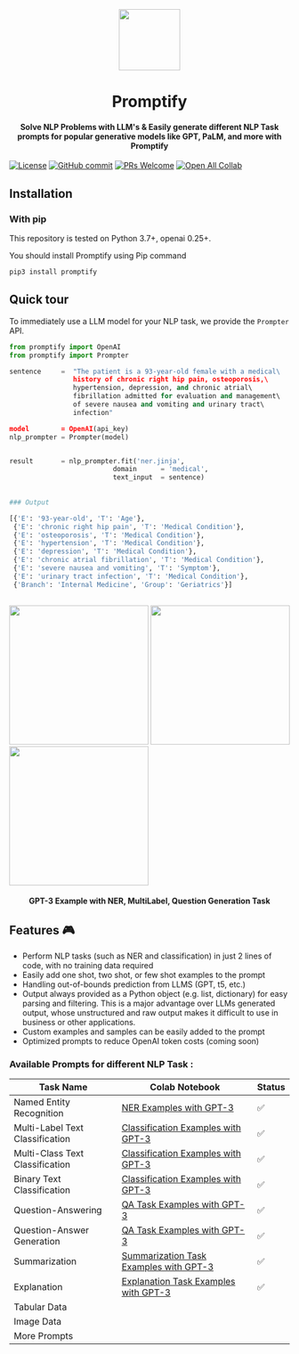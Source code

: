 <div align="center">
<img width="110px" src="https://raw.githubusercontent.com/promptslab/Promptify/main/logo/logo.png">
<h1>Promptify</h1></div>
<!-- 
<h2 align="center">Promptify</h2> -->
<h4 align="center"> Solve NLP Problems with LLM's & Easily generate different NLP Task prompts for popular generative models like GPT, PaLM, and more with Promptify</h3>

 

[![License](https://img.shields.io/badge/License-Apache_2.0-blue.svg)](https://opensource.org/licenses/Apache-2.0)
[![GitHub commit](https://img.shields.io/github/last-commit/monk1337/resp)](https://github.com/promptslab/Promptify/commits/main)
[![PRs Welcome](https://img.shields.io/badge/PRs-welcome-brightgreen.svg?style=flat-square)](http://makeapullrequest.com)
[![Open All Collab](https://colab.research.google.com/assets/colab-badge.svg)](#)


## Installation

### With pip

This repository is tested on Python 3.7+, openai 0.25+.

You should install Promptify using Pip command

```bash
pip3 install promptify
```

## Quick tour

To immediately use a LLM model for your NLP task, we provide the `Prompter` API.

```python
from promptify import OpenAI
from promptify import Prompter

sentence     =  "The patient is a 93-year-old female with a medical\   				 
                history of chronic right hip pain, osteoporosis,\ 					
                hypertension, depression, and chronic atrial\ 						
                fibrillation admitted for evaluation and management\ 				
                of severe nausea and vomiting and urinary tract\ 					
                infection"

model        = OpenAI(api_key)
nlp_prompter = Prompter(model)


result       = nlp_prompter.fit('ner.jinja',
                          domain      = 'medical',
                          text_input  = sentence)
                          
                          
### Output

[{'E': '93-year-old', 'T': 'Age'},
 {'E': 'chronic right hip pain', 'T': 'Medical Condition'},
 {'E': 'osteoporosis', 'T': 'Medical Condition'},
 {'E': 'hypertension', 'T': 'Medical Condition'},
 {'E': 'depression', 'T': 'Medical Condition'},
 {'E': 'chronic atrial fibrillation', 'T': 'Medical Condition'},
 {'E': 'severe nausea and vomiting', 'T': 'Symptom'},
 {'E': 'urinary tract infection', 'T': 'Medical Condition'},
 {'Branch': 'Internal Medicine', 'Group': 'Geriatrics'}]
 
```

<p float="left">
  <img src="https://raw.githubusercontent.com/promptslab/Promptify/main/logo/ner.png" width="250" />
  <img src="https://raw.githubusercontent.com/promptslab/Promptify/main/logo/multilabel.png" width="250" /> 
  <img src="https://raw.githubusercontent.com/promptslab/Promptify/main/logo/qa_gen.png" width="250" />
</p>
<h4 align="center">GPT-3 Example with NER, MultiLabel, Question Generation Task</h3>


<h2>Features 🎮 </h2>
<ul>
  <li> Perform NLP tasks (such as NER and classification) in just 2 lines of code, with no training data required</li>
  <li> Easily add one shot, two shot, or few shot examples to the prompt</li>
  <li> Handling out-of-bounds prediction from LLMS (GPT, t5, etc.)
  <li> Output always provided as a Python object (e.g. list, dictionary) for easy parsing and filtering. This is a major advantage over LLMs generated output, whose unstructured and raw output makes it difficult to use in business or other applications.</li>
  <li> Custom examples and samples can be easily added to the prompt</li>
  <li> Optimized prompts to reduce OpenAI token costs (coming soon)</li>
</ul>


### Available Prompts for different NLP Task :

| Task Name | Colab Notebook | Status |
|-------------|-------|-------|
| Named Entity Recognition | [NER Examples with GPT-3](https://colab.research.google.com/drive/16DUUV72oQPxaZdGMH9xH1WbHYu6Jqk9Q?usp=sharing) | ✅  |
| Multi-Label Text Classification | [Classification Examples with GPT-3](https://colab.research.google.com/drive/1gNqDxNyMMUO67DxigzRAOa7C_Tcr2g6M?usp=sharing) | ✅    |
| Multi-Class Text Classification | [Classification Examples with GPT-3](https://colab.research.google.com/drive/1gNqDxNyMMUO67DxigzRAOa7C_Tcr2g6M?usp=sharing) | ✅    |
| Binary Text Classification  | [Classification Examples with GPT-3](https://colab.research.google.com/drive/1gNqDxNyMMUO67DxigzRAOa7C_Tcr2g6M?usp=sharing) | ✅    |
| Question-Answering | [QA Task Examples with GPT-3](https://colab.research.google.com/drive/1Yhl7iFb7JF0x89r1L3aDuufydVWX_VrL?usp=sharing) | ✅    |
| Question-Answer Generation | [QA Task Examples with GPT-3](https://colab.research.google.com/drive/1Yhl7iFb7JF0x89r1L3aDuufydVWX_VrL?usp=sharing) | ✅    |
| Summarization  | [Summarization Task Examples with GPT-3](https://colab.research.google.com/drive/1PlXIAMDtrK-RyVdDhiSZy6ztcDWsNPNw?usp=sharing) | ✅    |
| Explanation    | [Explanation Task Examples with GPT-3](https://colab.research.google.com/drive/1PlXIAMDtrK-RyVdDhiSZy6ztcDWsNPNw?usp=sharing) | ✅    |
| Tabular Data | |    |
| Image Data | |     |
| More Prompts | |     |


